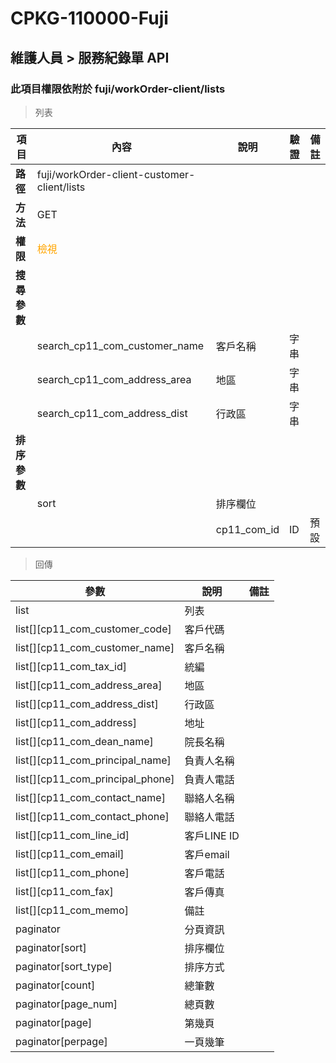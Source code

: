 # CPKG-110000-Fuji

## 維護人員 > 服務紀錄單 API

### 此項目權限依附於 fuji/workOrder-client/lists

> 列表

| 項目                      | 內容                             | 說明                   | 驗證                  | 備註         |
|--------------------------|----------------------------------|-----------------------|-----------------------|----------------|
| <b>路徑</b>               | fuji/workOrder-client-customer-client/lists                 |                       |                       |                |
| <b>方法</b>               | GET                              |                       |                       |                |
| <b>權限</b>               | <font color="orange">檢視</font> |                       |                       |                |
| <b>搜尋參數</b>           |                                  |                       |                       |                |
|                          | search_cp11_com_customer_name              | 客戶名稱               | 字串          |                |
|                          | search_cp11_com_address_area              | 地區               | 字串          |                |
|                          | search_cp11_com_address_dist              | 行政區               | 字串          |                |
| <b>排序參數</b>           |                                  |                       |                       |                |
|                          | sort                             | 排序欄位               |                       |                |
|                          |                                  | cp11_com_id             | ID              | 預設               |

> 回傳

| 參數                                         | 說明                           | 備註                            |
|----------------------------------------------|--------------------------------|--------------------------------|
| list                                         | 列表                            |                                |
| list[][cp11_com_customer_code]               | 客戶代碼                            |                                |
| list[][cp11_com_customer_name]               | 客戶名稱                            |                                |
| list[][cp11_com_tax_id]               | 統編                            |                                |
| list[][cp11_com_address_area]               | 地區                            |                                |
| list[][cp11_com_address_dist]               | 行政區                            |                                |
| list[][cp11_com_address]               | 地址                            |                                |
| list[][cp11_com_dean_name]               | 院長名稱                            |                                |
| list[][cp11_com_principal_name]               | 負責人名稱                            |                                |
| list[][cp11_com_principal_phone]               | 負責人電話                            |                                |
| list[][cp11_com_contact_name]               | 聯絡人名稱                            |                                |
| list[][cp11_com_contact_phone]               | 聯絡人電話                            |                                |
| list[][cp11_com_line_id]               | 客戶LINE ID                            |                                |
| list[][cp11_com_email]               | 客戶email                            |                                |
| list[][cp11_com_phone]               | 客戶電話                            |                                |
| list[][cp11_com_fax]               | 客戶傳真                            |                                |
| list[][cp11_com_memo]               | 備註                            |                                |
| paginator                                    | 分頁資訊                        |                                |
| paginator[sort]                              | 排序欄位                        |                                |
| paginator[sort_type]                         | 排序方式                        |                                |
| paginator[count]                             | 總筆數                          |                                |
| paginator[page_num]                          | 總頁數                          |                                |
| paginator[page]                              | 第幾頁                          |                                |
| paginator[perpage]                           | 一頁幾筆                        |                                |
